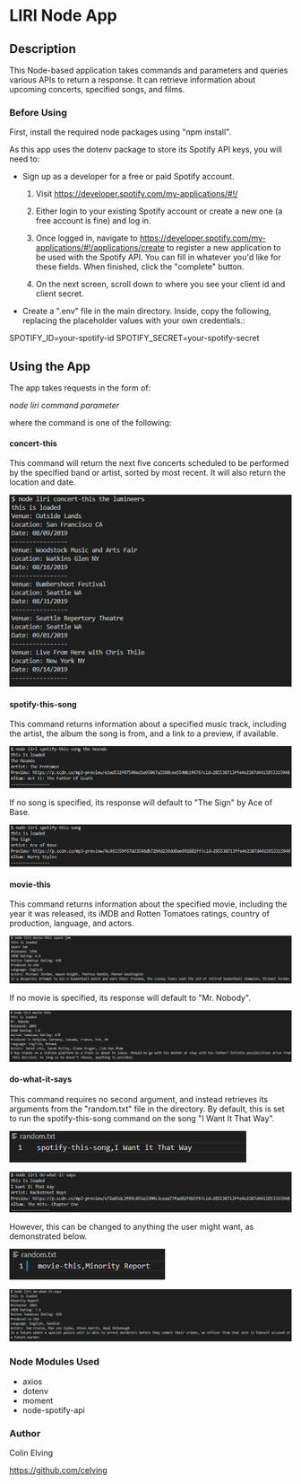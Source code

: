 # LIRI Node App

## Description

This Node-based application takes commands and parameters and queries various APIs to return a response. It can retrieve information about upcoming concerts, specified songs, and films.

### Before Using

First, install the required node packages using "npm install".

As this app uses the dotenv package to store its Spotify API keys, you will need to:

* Sign up as a developer for a free or paid Spotify account.

   1. Visit <https://developer.spotify.com/my-applications/#!/>

   2. Either login to your existing Spotify account or create a new one (a free account is fine) and log in.

   3. Once logged in, navigate to <https://developer.spotify.com/my-applications/#!/applications/create> to register a new application to be used with the Spotify API. You can fill in whatever you'd like for these fields. When finished, click the "complete" button.

   4. On the next screen, scroll down to where you see your client id and client secret.

* Create a ".env" file in the main directory. Inside, copy the following, replacing the placeholder values with your own credentials.:

SPOTIFY_ID=your-spotify-id
SPOTIFY_SECRET=your-spotify-secret

## Using the App

The app takes requests in the form of:

*node liri command parameter*

where the command is one of the following:

#### concert-this

This command will return the next five concerts scheduled to be performed by the specified band or artist, sorted by most recent. It will also return the location and date.

![LIRI returning information regarding The Lumineers' upcoming concerts](images/concert-this.png)

#### spotify-this-song

This command returns information about a specified music track, including the artist, the album the song is from, and a link to a preview, if available.

![LIRI returning information about "The Hounds" by the Protomen](images/spotify-this-song.png)

If no song is specified, its response will default to "The Sign" by Ace of Base.

![Default response to the spotify-this-song command](images/spotify_blank.png)

#### movie-this

This command returns information about the specified movie, including the year it was released, its iMDB and Rotten Tomatoes ratings, country of production, language, and actors.

![LIRI returning information about the movie "Space Jam"](images/movie-this.png)

If no movie is specified, its response will default to "Mr. Nobody".

![Default response to the movie-this command](images/movie_blank.png)

#### do-what-it-says

This command requires no second argument, and instead retrieves its arguments from the "random.txt" file in the directory. By default, this is set to run the spotify-this-song command on the song "I Want It That Way".

![The default contents of random.txt](images/random_default.png)

![do-what-it-says returning a response to the default contents of random.txt](images/do-what-it-says.png)


However, this can be changed to anything the user might want, as demonstrated below.

![Changing the contents of random.txt](images/random_change.png)

![do-what-it-says returning a different response after having changed the search arguments](images/do_adjusted.png)


### Node Modules Used

* axios
* dotenv
* moment
* node-spotify-api

### Author

Colin Elving

https://github.com/celving